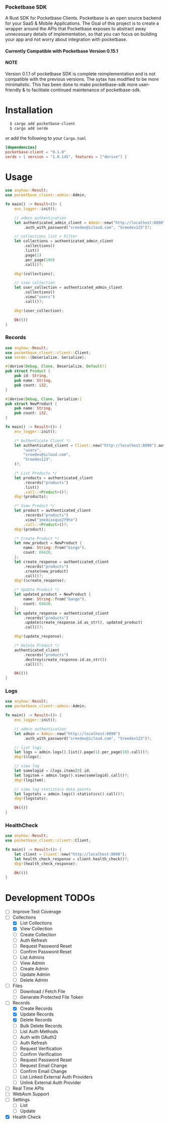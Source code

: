 ### Pocketbase SDK

A Rust SDK for Pocketbase Clients. Pocketbase is an open source backend for your SaaS & Mobile Applications. The Goal of this project is to create a wrapper around the APIs that Pocketbase exposes to abstract away unnecessary details of implementation, so that you can focus on building your app and not worry about integration with pocketbase.  

#### Currently Compatible with Pocketbase Version 0.15.1

#### NOTE
Version 0.1.1 of pocketbase SDK is complete reimplementation and is not compatible with the previous versions. The sytax has modified to be more minimalistic. This has been done to make pocketbase-sdk more user-friendly & to facilitate continued maintenance of pocketbase-sdk.  

# Installation

```bash
  $ cargo add pocketbase-client
  $ cargo add serde
```
or add the following to your `Cargo.toml`

```toml
[dependencies]
pocketbase-client = "0.1.0"
serde = { version = "1.0.145", features = ["derive"] }
```

# Usage

```rust
use anyhow::Result;
use pocketbase_client::admin::Admin;

fn main() -> Result<()> {
    env_logger::init();

    // admin authentication
    let authenticated_admin_client = Admin::new("http://localhost:8090")
        .auth_with_password("sreedev@icloud.com", "Sreedev123")?;

    // collections list + Filter
    let collections = authenticated_admin_client
        .collections()
        .list()
        .page(1)
        .per_page(100)
        .call()?;

    dbg!(collections);

    // view collection
    let user_collection = authenticated_admin_client
        .collections()
        .view("users")
        .call()?;

    dbg!(user_collection);

    Ok(())
}
```

### Records
```rust
use anyhow::Result;
use pocketbase_client::client::Client;
use serde::{Deserialize, Serialize};

#[derive(Debug, Clone, Deserialize, Default)]
pub struct Product {
    pub id: String,
    pub name: String,
    pub count: i32,
}

#[derive(Debug, Clone, Serialize)]
pub struct NewProduct {
    pub name: String,
    pub count: i32,
}

fn main() -> Result<()> {
    env_logger::init();

    /* Authenticate Client */
    let authenticated_client = Client::new("http://localhost:8090").auth_with_password(
        "users",
        "sreedev@icloud.com",
        "Sreedev123",
    )?;

    /* List Products */
    let products = authenticated_client
        .records("products")
        .list()
        .call::<Product>()?;
    dbg!(products);

    /* View Product */
    let product = authenticated_client
        .records("products")
        .view("jme4ixxqie2f9ho")
        .call::<Product>()?;
    dbg!(product);

    /* Create Product */
    let new_product = NewProduct {
        name: String::from("bingo"),
        count: 69420,
    };
    let create_response = authenticated_client
        .records("products")
        .create(new_product)
        .call()?;
    dbg!(&create_response);

    /* Update Product */
    let updated_product = NewProduct {
        name: String::from("bango"),
        count: 69420,
    };
    let update_response = authenticated_client
        .records("products")
        .update(create_response.id.as_str(), updated_product)
        .call()?;

    dbg!(update_response);

    /* Delete Product */
    authenticated_client
        .records("products")
        .destroy(create_response.id.as_str())
        .call()?;

    Ok(())
}
```

### Logs

```rust
use anyhow::Result;
use pocketbase_client::admin::Admin;

fn main() -> Result<()> {
    env_logger::init();

    // admin authentication
    let admin = Admin::new("http://localhost:8090")
        .auth_with_password("sreedev@icloud.com", "Sreedev123")?;

    // list logs
    let logs = admin.logs().list().page(1).per_page(10).call()?;
    dbg!(&logs);

    // view log
    let somelogid = &logs.items[0].id;
    let logitem = admin.logs().view(somelogid).call()?;
    dbg!(logitem);

    // view log statistics data points
    let logstats = admin.logs().statistics().call()?;
    dbg!(logstats);

    Ok(())
}
```

### HealthCheck

```rust
use anyhow::Result;
use pocketbase_client::client::Client;

fn main() -> Result<()> {
    let client = Client::new("http://localhost:8090");
    let health_check_response = client.health_check()?;
    dbg!(health_check_response);

    Ok(())
}
```

# Development TODOs
* [ ] Improve Test Coverage
* [ ] Collections
    * [x] List Collections
    * [x] View Collection
    * [ ] Create Collection
    * [ ] Auth Refresh
    * [ ] Request Password Reset
    * [ ] Confirm Password Reset
    * [ ] List Admins
    * [ ] View Admin
    * [ ] Create Admin
    * [ ] Update Admin
    * [ ] Delete Admin
* [ ] Files
    * [ ] Download / Fetch File
    * [ ] Generate Protected File Token
* [ ] Records
    * [x] Create Records
    * [x] Update Records
    * [x] Delete Records
    * [ ] Bulk Delete Records
    * [ ] List Auth Methods
    * [ ] Auth with OAuth2
    * [ ] Auth Refresh
    * [ ] Request Verification
    * [ ] Confirm Verification
    * [ ] Request Password Reset
    * [ ] Request Email Change
    * [ ] Confirm Email Change
    * [ ] List Linked External Auth Providers
    * [ ] Unlink External Auth Provider
* [ ] Real Time APIs
* [ ] WebAsm Support
* [ ] Settings
    * [ ] List
    * [ ] Update
* [x] Health Check
